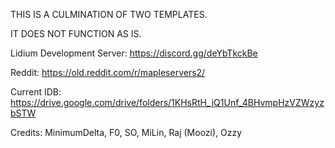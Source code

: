 THIS IS A CULMINATION OF TWO TEMPLATES.

IT DOES NOT FUNCTION AS IS.


Lidium Development Server: https://discord.gg/deYbTkckBe

Reddit: https://old.reddit.com/r/mapleservers2/

Current IDB: https://drive.google.com/drive/folders/1KHsRtH_jQ1Unf_4BHvmpHzVZWzyzbSTW


Credits: MinimumDelta, F0, SO, MiLin, Raj (Moozi), Ozzy
